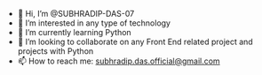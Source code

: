 - 👋 Hi, I’m @SUBHRADIP-DAS-07
- 👀 I’m interested in any type of technology
- 🌱 I’m currently learning Python
- 💞️ I’m looking to collaborate on any Front End related project and projects with Python
- 📫 How to reach me: subhradip.das.official@gmail.com


<!---
SUBHRADIP-DAS-07/SUBHRADIP-DAS-07 is a ✨ special ✨ repository because its `README.md` (this file) appears on your GitHub profile.
You can click the Preview link to take a look at your changes.
--->
